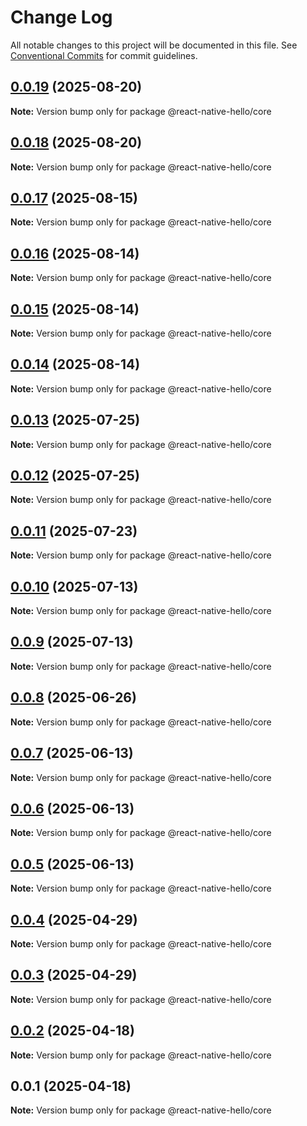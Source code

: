 # Change Log

All notable changes to this project will be documented in this file.
See [Conventional Commits](https://conventionalcommits.org) for commit guidelines.

## [0.0.19](https://github.com/ajp8164/react-native-hello/compare/@react-native-hello/core@0.0.18...@react-native-hello/core@0.0.19) (2025-08-20)

**Note:** Version bump only for package @react-native-hello/core

## [0.0.18](https://github.com/ajp8164/react-native-hello/compare/@react-native-hello/core@0.0.17...@react-native-hello/core@0.0.18) (2025-08-20)

**Note:** Version bump only for package @react-native-hello/core

## [0.0.17](https://github.com/ajp8164/react-native-hello/compare/@react-native-hello/core@0.0.16...@react-native-hello/core@0.0.17) (2025-08-15)

**Note:** Version bump only for package @react-native-hello/core

## [0.0.16](https://github.com/ajp8164/react-native-hello/compare/@react-native-hello/core@0.0.15...@react-native-hello/core@0.0.16) (2025-08-14)

**Note:** Version bump only for package @react-native-hello/core

## [0.0.15](https://github.com/ajp8164/react-native-hello/compare/@react-native-hello/core@0.0.14...@react-native-hello/core@0.0.15) (2025-08-14)

**Note:** Version bump only for package @react-native-hello/core

## [0.0.14](https://github.com/ajp8164/react-native-hello/compare/@react-native-hello/core@0.0.13...@react-native-hello/core@0.0.14) (2025-08-14)

**Note:** Version bump only for package @react-native-hello/core

## [0.0.13](https://github.com/ajp8164/react-native-hello/compare/@react-native-hello/core@0.0.12...@react-native-hello/core@0.0.13) (2025-07-25)

**Note:** Version bump only for package @react-native-hello/core

## [0.0.12](https://github.com/ajp8164/react-native-hello/compare/@react-native-hello/core@0.0.11...@react-native-hello/core@0.0.12) (2025-07-25)

**Note:** Version bump only for package @react-native-hello/core

## [0.0.11](https://github.com/ajp8164/react-native-hello/compare/@react-native-hello/core@0.0.10...@react-native-hello/core@0.0.11) (2025-07-23)

**Note:** Version bump only for package @react-native-hello/core

## [0.0.10](https://github.com/ajp8164/react-native-hello/compare/@react-native-hello/core@0.0.9...@react-native-hello/core@0.0.10) (2025-07-13)

**Note:** Version bump only for package @react-native-hello/core

## [0.0.9](https://github.com/ajp8164/react-native-hello/compare/@react-native-hello/core@0.0.8...@react-native-hello/core@0.0.9) (2025-07-13)

**Note:** Version bump only for package @react-native-hello/core

## [0.0.8](https://github.com/ajp8164/react-native-hello/compare/@react-native-hello/core@0.0.7...@react-native-hello/core@0.0.8) (2025-06-26)

**Note:** Version bump only for package @react-native-hello/core

## [0.0.7](https://github.com/ajp8164/react-native-hello/compare/@react-native-hello/core@0.0.6...@react-native-hello/core@0.0.7) (2025-06-13)

**Note:** Version bump only for package @react-native-hello/core

## [0.0.6](https://github.com/ajp8164/react-native-hello/compare/@react-native-hello/core@0.0.5...@react-native-hello/core@0.0.6) (2025-06-13)

**Note:** Version bump only for package @react-native-hello/core

## [0.0.5](https://github.com/ajp8164/react-native-hello/compare/@react-native-hello/core@0.0.4...@react-native-hello/core@0.0.5) (2025-06-13)

**Note:** Version bump only for package @react-native-hello/core

## [0.0.4](https://github.com/ajp8164/react-native-hello/compare/@react-native-hello/core@0.0.3...@react-native-hello/core@0.0.4) (2025-04-29)

**Note:** Version bump only for package @react-native-hello/core

## [0.0.3](https://github.com/ajp8164/react-native-hello/compare/@react-native-hello/core@0.0.2...@react-native-hello/core@0.0.3) (2025-04-29)

**Note:** Version bump only for package @react-native-hello/core

## [0.0.2](https://github.com/ajp8164/react-native-hello/compare/@react-native-hello/core@0.0.1...@react-native-hello/core@0.0.2) (2025-04-18)

**Note:** Version bump only for package @react-native-hello/core

## 0.0.1 (2025-04-18)

**Note:** Version bump only for package @react-native-hello/core
